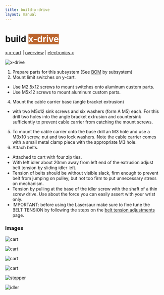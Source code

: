 ```yaml
---
title: build-x-drive
layout: manual
---
```


build <span style="background-color:#bc652e;color:#ffffff">x-drive</span>
============================

[&#xAB; x-cart](build-x-cart) | [overview](assembly) | [electronics &#xBB;](build-electronics)

![x-drive](http://farm8.staticflickr.com/7201/6939597335_ba0a9b768d_z.jpg)

1. Prepare parts for this subsystem (See [BOM](bom) by subsystem)
2. Mount limit switches on y-cart.
  - Use M2.5x12 screws to mount switches onto aluminum custom parts.
  - Use M5x12 screws to mount aluminum custom parts.
4. Mount the cable carrier base (angle bracket extrusion) 
  - with two M5x12 sink screws and six washers (form A M5) each. For this drill two holes into the angle bracket extrusion and countersink sufficiently to prevent cable carrier from catching the mount screws.
5. To mount the cable carrier onto the base drill an M3 hole and use a M3x10 screw, nut and two lock washers. Note the cable carrier comes with a small metal clamp piece with the appropriate M3 hole.
6. Attach belts.
  - Attached to cart with four zip ties.
  - With left idler about 20mm away from left end of the extrusion adjust belt tension by sliding idler left.
  - Tension of belts should be without visible slack, firm enough to prevent belt from jumping on pulley, but not too firm to put unnecessary stress on mechanism.
  - Tension by pulling at the base of the idler screw with the shaft of a thin screw drive. Use about the force you can easily assert with your wrist only.
  - IMPORTANT: before using the Lasersaur make sure to fine tune the BELT TENSION by following the steps on the [belt tension adjustments](http://labs.nortd.com/lasersaur/manual/timing_belts) page.


### Images

![cart](http://farm9.staticflickr.com/8121/8697979799_ba66721944_z.jpg)

![cart](http://farm9.staticflickr.com/8559/8697984757_12036cfbc5_z.jpg)

![cart](http://farm9.staticflickr.com/8411/8697981903_c1ae5d3c36_z.jpg)

![cart](http://farm9.staticflickr.com/8408/8697962319_6ef271a99d_z.jpg)

![stepper](http://farm9.staticflickr.com/8413/8697970867_d8db3ee2e6_z.jpg)

![idler](http://farm9.staticflickr.com/8420/8699088334_b22d707d9e_z.jpg)
